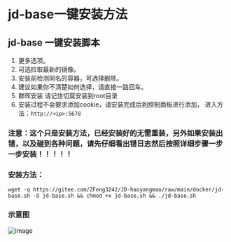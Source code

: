 # jd-base一键安装方法

## jd-base 一键安装脚本
1. 更多选项。
2. 可选拉取最新的镜像。
3. 安装前检测同名的容器，可选择删除。
4. 建议如果你不清楚如何选择，请直接一路回车。
5. 群晖安装 请记住切莫安装到root目录
6. 安装过程不会要求添加cookie，请安装完成后到控制面板进行添加， 进入方法：`http://<ip>:5678`

### 注意：这个只是安装方法，已经安装好的无需重装，另外如果安装出错，以及碰到各种问题，请先仔细看出错日志然后按照详细步骤一步一步安装！！！！！

### 安装方法：

    wget -q https://gitee.com/ZFeng3242/JD-haoyangmao/raw/main/docker/jd-base.sh -O jd-base.sh && chmod +x jd-base.sh && ./jd-base.sh

### 示意图
![image](https://gitee.com/ZFeng3242/JD-haoyangmao/raw/main/backup/docker/jd-base_success.png)

 